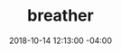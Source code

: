 ---
title: breather
date: 2018-10-14 12:13:00 -04:00
sponsor-image: "/uploads/breather2.png"
sponsor-url: https://breather.com/
is-featured-on-home-page: false
is-featured-on-shops-galleries-page: false
is-first-tier: false
is-second-tier: false
is-third-tier: true
published: true
---